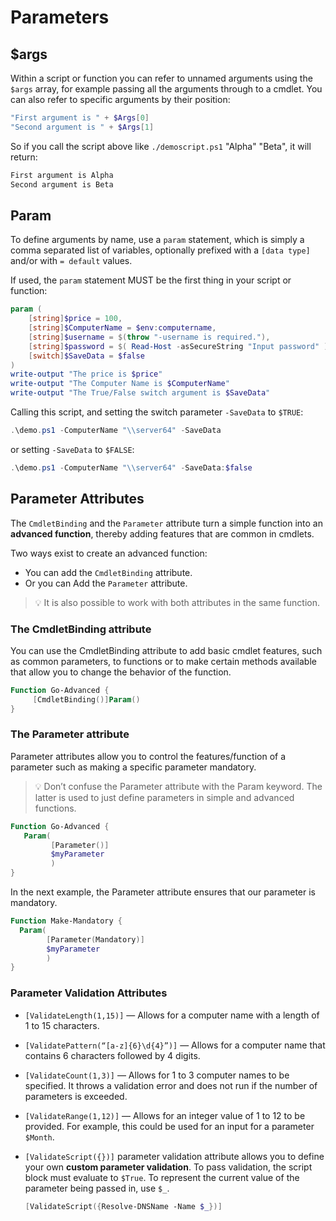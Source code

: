 # Parameters

## $args

Within a script or function you can refer to unnamed arguments using the `$args` array, for example passing all the arguments through to a cmdlet. You can also refer to specific arguments by their position:

```powershell
"First argument is " + $Args[0]
"Second argument is " + $Args[1]
```

So if you call the script above like `./demoscript.ps1` "Alpha" "Beta", it will return:

```powershell
First argument is Alpha
Second argument is Beta
```

## Param

To define arguments by name, use a `param` statement, which is simply a comma separated list of variables, optionally prefixed with a `[data type]` and/or with `= default` values.

If used, the `param` statement MUST be the first thing in your script or function:

```powershell
param (
    [string]$price = 100,
    [string]$ComputerName = $env:computername,
    [string]$username = $(throw "-username is required."),
    [string]$password = $( Read-Host -asSecureString "Input password" ),
    [switch]$SaveData = $false
)
write-output "The price is $price"
write-output "The Computer Name is $ComputerName"
write-output "The True/False switch argument is $SaveData"
```

Calling this script, and setting the switch parameter `-SaveData` to `$TRUE`:

```powershell
.\demo.ps1 -ComputerName "\\server64" -SaveData
```

or setting `-SaveData` to `$FALSE`:

```powershell
.\demo.ps1 -ComputerName "\\server64" -SaveData:$false
```

## Parameter Attributes

The `CmdletBinding` and the `Parameter` attribute turn a simple function into an **advanced function**, thereby adding features that are common in cmdlets.

Two ways exist to create an advanced function:

- You can add the `CmdletBinding` attribute.
- Or you can Add the `Parameter` attribute.

>💡 It is also possible to work with both attributes in the same function.

### The CmdletBinding attribute

You can use the CmdletBinding attribute to add basic cmdlet features, such as common parameters, to functions or to make certain methods available that allow you to change the behavior of the function.

```powershell
Function Go-Advanced {
     [CmdletBinding()]Param()
}
```

### The Parameter attribute

Parameter attributes allow you to control the features/function of a parameter such as making a specific parameter mandatory.

>💡 Don’t confuse the Parameter attribute with the Param keyword. The latter is used to just define parameters in simple and advanced functions.

```powershell
Function Go-Advanced {  
   Param(
         [Parameter()]
         $myParameter
         )
}
```

In the next example, the Parameter attribute ensures that our parameter is mandatory.

```powershell
Function Make-Mandatory {
  Param(
        [Parameter(Mandatory)]
        $myParameter
        )
}
```

### Parameter Validation Attributes

- `[ValidateLength(1,15)]` — Allows for a computer name with a length of 1 to 15 characters.
- `[ValidatePattern(“[a-z]{6}\d{4}”)]` — Allows for a computer name that contains 6 characters followed by 4 digits.
- `[ValidateCount(1,3)]` — Allows for 1 to 3 computer names to be specified. It throws a validation error and does not run if the number of parameters is exceeded.
- `[ValidateRange(1,12)]` — Allows for an integer value of 1 to 12 to be provided. For example, this could be used for an input for a parameter `$Month`.
- `[ValidateScript({})]` parameter validation attribute allows you to define your own **custom parameter validation**. To pass validation, the script block must evaluate to `$True`. To represent the current value of the parameter being passed in, use `$_`.

    ```powershell
    [ValidateScript({Resolve-DNSName -Name $_})]
    ```